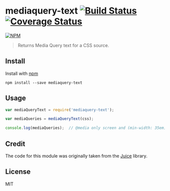 # mediaquery-text [![Build Status](https://github.com/jonkemp/mediaquery-text.svg?branch=master)](https://github.com/jonkemp/mediaquery-text) [![Coverage Status](https://coveralls.io/repos/jonkemp/mediaquery-text/badge.svg?branch=master&service=github)](https://coveralls.io/github/jonkemp/mediaquery-text?branch=master)

[![NPM](https://nodei.co/npm/mediaquery-text.png?downloads=true)](https://nodei.co/npm/mediaquery-text/)

> Returns Media Query text for a CSS source.

## Install

Install with [npm](https://npmjs.org/package/mediaquery-text)

```
npm install --save mediaquery-text
```

## Usage

```js
var mediaQueryText = require('mediaquery-text');

var mediaQueries = mediaQueryText(css);

console.log(mediaQueries);  // @media only screen and (min-width: 35em) {}
```

## Credit

The code for this module was originally taken from the [Juice](https://github.com/Automattic/juice) library.

## License

MIT
